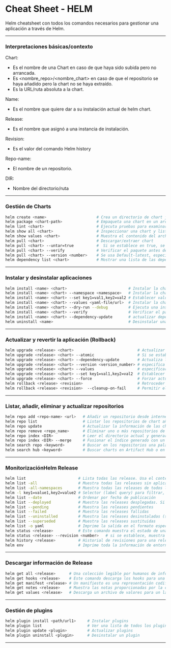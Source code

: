 # Cheat Sheet - HELM

Helm cheatsheet con todos los comandos necesarios para gestionar una aplicación a través de Helm.

-----------------------------------------------------------------------------------------------------------------------------------------------
### Interpretaciones básicas/contexto

Chart:
- Es el nombre de una Chart en caso de que haya sido subida pero no arrancada.
- Es <nombre_repo>/<nombre_chart> en caso de que el repositorio se haya añadido pero la chart no se haya extraído.
- Es la URL/ruta absoluta a la chart.

Name:
- Es el nombre que quiere dar a su instalación actual de helm chart.

Release:
- Es el nombre que asignó a una instancia de instalación.

Revision:
- Es el valor del comando Helm history

Repo-name:
- El nombre de un repositorio.

DIR:
- Nombre del directorio/ruta

------------------------------------------------------------------------------------------------------------------------------------------------

### Gestión de Charts

```bash
helm create <name>                      # Crea un directorio de chart junto con los archivos y directorios comunes usados en una chart.
helm package <chart-path>               # Empaqueta una chart en un archivo chart versionado.
helm lint <chart>                       # Ejecuta pruebas para examinar una chart e identificar posibles problemas
helm show all <chart>                   # Inspeccionar una chart y listar su contenido
helm show values <chart>                # Muestra el contenido del archivo values.yaml.
helm pull <chart>                       # Descargar/extraer chart 
helm pull <chart> --untar=true          #  Si se establece en true, se desempaquetará la chart después de descargar
helm pull <chart> --verify              # Verificar el paquete antes de usarlo
helm pull <chart> --version <number>    # Se usa Default-latest, especifica una restricción de versión para la versión de la chart a usar
helm dependency list <chart>            # Mostrar una lista de las dependencias de una chart
``` 
--------------------------------------------------------------------------------------------------------------------------------------------------

### Instalar y desinstalar aplicaciones

```bash
helm install <name> <chart>                           # Instalar la chart con un nombre
helm install <name> <chart> --namespace <namespace>   # Instalar la chart en un namespace específico
helm install <name> <chart> --set key1=val1,key2=val2 # Establecer valores en la línea de comandos (se pueden especificar varios valores o separarlos con comas)
helm install <name> <chart> --values <yaml-file/url>  # Instalar la chart con los valores especificados
helm install <name> <chart> --dry-run --debug         # Ejecuta una instalación de prueba para validar la chart (p)
helm install <name> <chart> --verify                  # Verificar el paquete antes de usarlo 
helm install <name> <chart> --dependency-update       # actualizar dependencias si faltan antes de instalar la chart
helm uninstall <name>                                 # Desinstalar una release
```
------------------------------------------------------------------------------------------------------------------------------------------------
### Actualizar y revertir la aplicación (Rollback)

```bash
helm upgrade <release> <chart>                            # Actualizar una release
helm upgrade <release> <chart> --atomic                   # Si se establece, el proceso de actualización deshace los cambios realizados en caso de actualización fallida.
helm upgrade <release> <chart> --dependency-update        # Actualiza las dependencias si faltan antes de instalar la chart
helm upgrade <release> <chart> --version <version_number> # especifica una restricción de versión para la versión de la chart a usar
helm upgrade <release> <chart> --values                   # especificar valores en un archivo YAML o una URL (puede especificar múltiple
helm upgrade <release> <chart> --set key1=val1,key2=val2  # Establecer valores en la línea de comandos (puede especificar valores múltiples o separadose)
helm upgrade <release> <chart> --force                    # Forzar actualizaciones de recursos mediante una estrategia de reemplazo.
helm rollback <release> <revision>                        # Retroceder una versión a una revisión específica
helm rollback <release> <revision>  --cleanup-on-fail     # Permitir el borrado de nuevos recursos creados en este rollback cuando el rollback falla
``` 
------------------------------------------------------------------------------------------------------------------------------------------------
### Listar, añadir, eliminar y actualizar repositorios

```bash
helm repo add <repo-name> <url>   # Añadir un repositorio desde internet
helm repo list                    # Listar los repositorios de chart añadidas
helm repo update                  # Actualizar la información de las charts disponibles localmente desde los repositorios de charts.
helm repo remove <repo_name>      # Eliminar uno o más repositorios de charts
helm repo index <DIR>             # Leer el directorio actual y generar un fichero índice basado en las charts encontradas.
helm repo index <DIR> --merge     # Fusionar el índice generado con un archivo de índice existente.
helm search repo <keyword>        # Buscar en los repositorios una palabra clave en las charts
helm search hub <keyword>         # Buscar charts en Artifact Hub o en la propia instancia de hub.
```
-------------------------------------------------------------------------------------------------------------------------------------------------
### MonitorizaciónHelm Release

```bash
helm list                       # Lista todas las release. Usa el contexto del namespace actual si no se especifica.
helm list -all                  # Muestra todas las releases sin aplicar ningún filtro, puede usar -a
helm list -all-namespaces       # Muestra todas las releases de todos los namespaces, podemos usar -A
helm -l key1=value1,key2=value2 # Selector (label query) para filtrar, soporta '=', '==', y '!='
helm list --date                # Ordenar por fecha de publicación
helm list --deployed            # Muestra las releases desplegadas. Si no se especifica otra, se activará automáticamente
helm list --pending             # Muestra las releases pendientes
helm list --failed              # Muestra las releases fallidas
helm list --uninstalled         # Muestra las releases desinstaladas (si se uso 'helm uninstall --keep-history')
helm list --superseded          # Muestra las releases sustituidas
helm list -o yaml               # Imprime la salida en el formato especificado. Valores permitidos: table, json, yaml (por defecto table)
helm status <release>           # Este comando muestra el estado de una release con nombre.
helm status <release> --revision <number>   # si se establece, muestra el estado de la release nombrada con la revisión
helm history <release>          # Historial de revisiones para una release dada.
helm env                        # Imprime toda la información de entorno usada por Helm
```
-------------------------------------------------------------------------------------------------------------------------------------------------
### Descargar información de Release

```bash
helm get all <release>      # Una colección legible por humanos de información sobre las notas, hooks, valores suministrados, y fichero de manifiesto generado de la release dada.
helm get hooks <release>    # Este comando descarga los hooks para una release dada. Los hooks están formateados en YAML y separados por el separador YAML '---\n'.
helm get manifest <release> # Un manifiesto es una representación codificada en YAML de los recursos de Kubernetes que se generaron a partir de la(s) chart(s) de esta release. Si un chart depende de otras charts, esos recursos también se incluirán en el manifiesto.
helm get notes <release>    # Muestra las notas proporcionadas por la chart de una release con nombre.
helm get values <release>   # Descarga un archivo de valores para un lanzamiento dado. use -o para formatear la salida
```
-------------------------------------------------------------------------------------------------------------------------------------------------
### Gestión de plugins

```bash
helm plugin install <path/url1>     # Instalar plugins
helm plugin list                    # Ver una lista de todos los plugins instalados
helm plugin update <plugin>         # Actualizar plugins
helm plugin uninstall <plugin>      # Desinstalar un plugin
```
-------------------------------------------------------------------------------------------------------------------------------------------------

